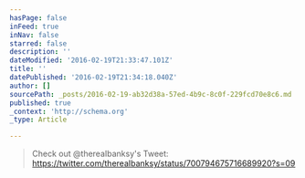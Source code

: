 ```yaml
---
hasPage: false
inFeed: true
inNav: false
starred: false
description: ''
dateModified: '2016-02-19T21:33:47.101Z'
title: ''
datePublished: '2016-02-19T21:34:18.040Z'
author: []
sourcePath: _posts/2016-02-19-ab32d38a-57ed-4b9c-8c0f-229fcd70e8c6.md
published: true
_context: 'http://schema.org'
_type: Article

---
```

> Check out @thereaIbanksy's Tweet: https://twitter.com/thereaIbanksy/status/700794675716689920?s=09